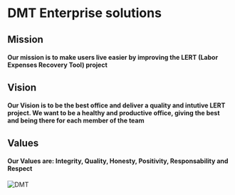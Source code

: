 # DMT Enterprise solutions
## Mission
#### Our mission is to make users live easier by improving the LERT (Labor Expenses Recovery Tool) project
## Vision
#### Our Vision is to be the best office and deliver a quality and intutive LERT project. We want to be a healthy and productive office, giving the best and being there for each member of the team 
## Values
#### Our Values are: Integrity, Quality, Honesty, Positivity, Responsability and Respect



![DMT](https://user-images.githubusercontent.com/22480822/154773535-b14b5d13-d55b-4a37-9970-bb5ae5d19465.png)
